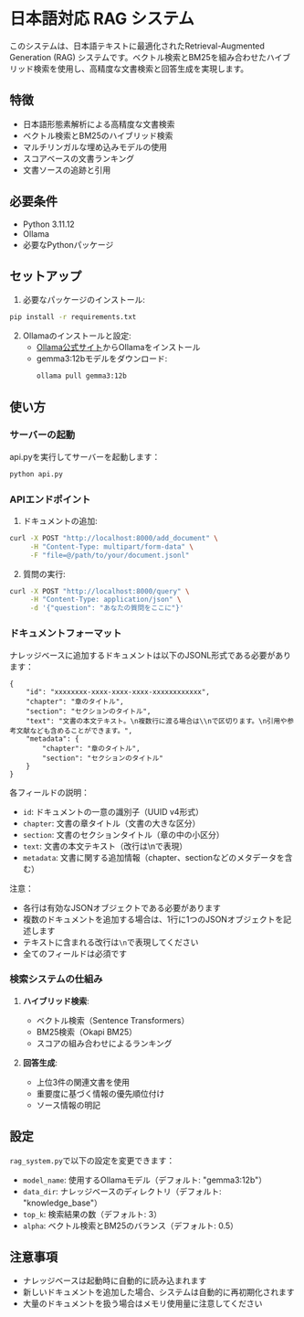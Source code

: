 # 日本語対応 RAG システム

このシステムは、日本語テキストに最適化されたRetrieval-Augmented Generation (RAG) システムです。ベクトル検索とBM25を組み合わせたハイブリッド検索を使用し、高精度な文書検索と回答生成を実現します。

## 特徴

- 日本語形態素解析による高精度な文書検索
- ベクトル検索とBM25のハイブリッド検索
- マルチリンガルな埋め込みモデルの使用
- スコアベースの文書ランキング
- 文書ソースの追跡と引用

## 必要条件

- Python 3.11.12
- Ollama
- 必要なPythonパッケージ

## セットアップ

1. 必要なパッケージのインストール:

```bash
pip install -r requirements.txt
```

2. Ollamaのインストールと設定:
   - [Ollama公式サイト](https://ollama.ai)からOllamaをインストール
   - gemma3:12bモデルをダウンロード:
     ```bash
     ollama pull gemma3:12b
     ```

## 使い方

### サーバーの起動

api.pyを実行してサーバーを起動します：

```bash
python api.py
```

### APIエンドポイント

1. ドキュメントの追加:
```bash
curl -X POST "http://localhost:8000/add_document" \
     -H "Content-Type: multipart/form-data" \
     -F "file=@/path/to/your/document.jsonl"
```

2. 質問の実行:
```bash
curl -X POST "http://localhost:8000/query" \
     -H "Content-Type: application/json" \
     -d '{"question": "あなたの質問をここに"}'
```

### ドキュメントフォーマット

ナレッジベースに追加するドキュメントは以下のJSONL形式である必要があります：

```jsonl
{
    "id": "xxxxxxxx-xxxx-xxxx-xxxx-xxxxxxxxxxxx",
    "chapter": "章のタイトル",
    "section": "セクションのタイトル",
    "text": "文書の本文テキスト。\n複数行に渡る場合は\\nで区切ります。\n引用や参考文献なども含めることができます。",
    "metadata": {
        "chapter": "章のタイトル",
        "section": "セクションのタイトル"
    }
}
```

各フィールドの説明：
- `id`: ドキュメントの一意の識別子（UUID v4形式）
- `chapter`: 文書の章タイトル（文書の大きな区分）
- `section`: 文書のセクションタイトル（章の中の小区分）
- `text`: 文書の本文テキスト（改行は\nで表現）
- `metadata`: 文書に関する追加情報（chapter、sectionなどのメタデータを含む）

注意：
- 各行は有効なJSONオブジェクトである必要があります
- 複数のドキュメントを追加する場合は、1行に1つのJSONオブジェクトを記述します
- テキストに含まれる改行は`\n`で表現してください
- 全てのフィールドは必須です

### 検索システムの仕組み

1. **ハイブリッド検索**:
   - ベクトル検索（Sentence Transformers）
   - BM25検索（Okapi BM25）
   - スコアの組み合わせによるランキング

2. **回答生成**:
   - 上位3件の関連文書を使用
   - 重要度に基づく情報の優先順位付け
   - ソース情報の明記

## 設定

`rag_system.py`で以下の設定を変更できます：

- `model_name`: 使用するOllamaモデル（デフォルト: "gemma3:12b"）
- `data_dir`: ナレッジベースのディレクトリ（デフォルト: "knowledge_base"）
- `top_k`: 検索結果の数（デフォルト: 3）
- `alpha`: ベクトル検索とBM25のバランス（デフォルト: 0.5）

## 注意事項

- ナレッジベースは起動時に自動的に読み込まれます
- 新しいドキュメントを追加した場合、システムは自動的に再初期化されます
- 大量のドキュメントを扱う場合はメモリ使用量に注意してください 